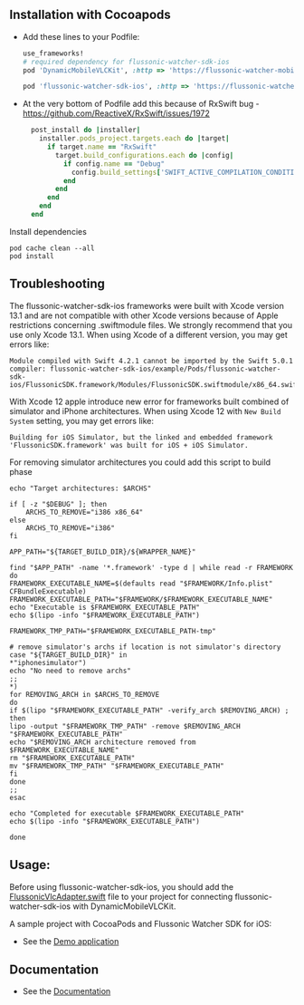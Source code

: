 ## Installation with Cocoapods

- Add these lines to your Podfile:

  ```ruby
  use_frameworks!
  # required dependency for flussonic-watcher-sdk-ios
  pod 'DynamicMobileVLCKit', :http => 'https://flussonic-watcher-mobile-sdk.s3.eu-central-1.amazonaws.com/ios/DynamicMobileVLCKit/release/3.3.13/DynamicMobileVLCKit.zip'

  pod 'flussonic-watcher-sdk-ios', :http => 'https://flussonic-watcher-mobile-sdk.s3.eu-central-1.amazonaws.com/ios/watcher-sdk/release/2.7.0/FlussonicSDK.zip'
  ```

- At the very bottom of Podfile add this because of RxSwift bug - https://github.com/ReactiveX/RxSwift/issues/1972
  ```ruby
    post_install do |installer|
      installer.pods_project.targets.each do |target|
        if target.name == "RxSwift"
          target.build_configurations.each do |config|
            if config.name == "Debug"
              config.build_settings['SWIFT_ACTIVE_COMPILATION_CONDITIONS'] = []
            end
          end
        end
      end
    end
  ```

Install dependencies

```
pod cache clean --all
pod install
```

## Troubleshooting

The flussonic-watcher-sdk-ios frameworks were built with Xcode version 13.1 and are not compatible with other Xcode versions because of Apple restrictions concerning .swiftmodule files. We strongly recommend that you use only Xcode 13.1. When using Xcode of a different version, you may get errors like:

```
Module compiled with Swift 4.2.1 cannot be imported by the Swift 5.0.1 compiler: flussonic-watcher-sdk-ios/example/Pods/flussonic-watcher-sdk-ios/FlussonicSDK.framework/Modules/FlussonicSDK.swiftmodule/x86_64.swiftmodule
```

With Xcode 12 apple introduce new error for frameworks built combined of simulator and iPhone architectures.
When using Xcode 12 with `New Build System` setting, you may get errors like:

```
Building for iOS Simulator, but the linked and embedded framework 'FlussonicSDK.framework' was built for iOS + iOS Simulator.
```

For removing simulator architectures you could add this script to build phase

```
echo "Target architectures: $ARCHS"

if [ -z "$DEBUG" ]; then
    ARCHS_TO_REMOVE="i386 x86_64"
else
    ARCHS_TO_REMOVE="i386"
fi

APP_PATH="${TARGET_BUILD_DIR}/${WRAPPER_NAME}"

find "$APP_PATH" -name '*.framework' -type d | while read -r FRAMEWORK
do
FRAMEWORK_EXECUTABLE_NAME=$(defaults read "$FRAMEWORK/Info.plist" CFBundleExecutable)
FRAMEWORK_EXECUTABLE_PATH="$FRAMEWORK/$FRAMEWORK_EXECUTABLE_NAME"
echo "Executable is $FRAMEWORK_EXECUTABLE_PATH"
echo $(lipo -info "$FRAMEWORK_EXECUTABLE_PATH")

FRAMEWORK_TMP_PATH="$FRAMEWORK_EXECUTABLE_PATH-tmp"

# remove simulator's archs if location is not simulator's directory
case "${TARGET_BUILD_DIR}" in
*"iphonesimulator")
echo "No need to remove archs"
;;
*)
for REMOVING_ARCH in $ARCHS_TO_REMOVE
do
if $(lipo "$FRAMEWORK_EXECUTABLE_PATH" -verify_arch $REMOVING_ARCH) ; then
lipo -output "$FRAMEWORK_TMP_PATH" -remove $REMOVING_ARCH "$FRAMEWORK_EXECUTABLE_PATH"
echo "$REMOVING_ARCH architecture removed from $FRAMEWORK_EXECUTABLE_NAME"
rm "$FRAMEWORK_EXECUTABLE_PATH"
mv "$FRAMEWORK_TMP_PATH" "$FRAMEWORK_EXECUTABLE_PATH"
fi
done
;;
esac

echo "Completed for executable $FRAMEWORK_EXECUTABLE_PATH"
echo $(lipo -info "$FRAMEWORK_EXECUTABLE_PATH")

done

```

## Usage:

Before using flussonic-watcher-sdk-ios, you should add the [FlussonicVlcAdapter.swift](https://github.com/flussonic/flussonic-watcher-sdk-ios/tree/master/FlussonicVlcAdapter.swift) file to your project for connecting flussonic-watcher-sdk-ios with DynamicMobileVLCKit.

A sample project with CocoaPods and Flussonic Watcher SDK for iOS:

- See the [Demo application](https://github.com/flussonic/flussonic-watcher-sdk-ios/tree/master/example)

## Documentation

- See the [Documentation](https://flussonic.com/doc/watcher/sdk-ios/integration-of-flussonic-watcher-sdk-into-apps-for-ios)
